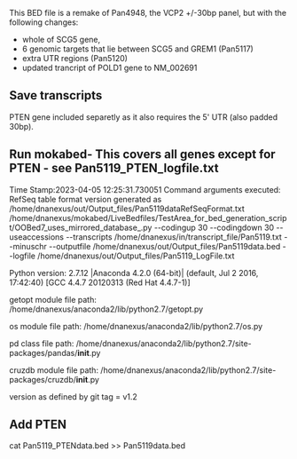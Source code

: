 This BED file is a remake of Pan4948, the VCP2 +/-30bp panel, but with the following changes:
- whole of SCG5 gene,
- 6 genomic targets that lie between SCG5 and GREM1 (Pan5117)
- extra UTR regions (Pan5120)
- updated trancript of POLD1 gene to NM_002691

## Save transcripts
PTEN gene included separetly as it also requires the 5' UTR (also padded 30bp).

## Run mokabed- This covers all genes except for PTEN - see Pan5119_PTEN_logfile.txt
Time Stamp:2023-04-05 12:25:31.730051
Command arguments executed:
RefSeq table format version generated as /home/dnanexus/out/Output_files/Pan5119dataRefSeqFormat.txt
/home/dnanexus/mokabed/LiveBedfiles/TestArea_for_bed_generation_script/OOBed7_uses_mirrored_database_.py --codingup 30 --codingdown 30 --useaccessions --transcripts /home/dnanexus/in/transcript_file/Pan5119.txt --minuschr --outputfile /home/dnanexus/out/Output_files/Pan5119data.bed --logfile /home/dnanexus/out/Output_files/Pan5119_LogFile.txt 

 Python version: 2.7.12 |Anaconda 4.2.0 (64-bit)| (default, Jul  2 2016, 17:42:40) 
[GCC 4.4.7 20120313 (Red Hat 4.4.7-1)]

 getopt module file path: /home/dnanexus/anaconda2/lib/python2.7/getopt.py

 os module file path: /home/dnanexus/anaconda2/lib/python2.7/os.py

 pd class file path: /home/dnanexus/anaconda2/lib/python2.7/site-packages/pandas/__init__.py

 cruzdb module file path: /home/dnanexus/anaconda2/lib/python2.7/site-packages/cruzdb/__init__.py

version as defined by git tag = v1.2

## Add PTEN
cat Pan5119_PTENdata.bed >> Pan5119data.bed


